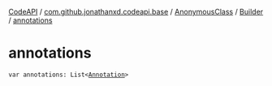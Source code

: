 [CodeAPI](../../../index.md) / [com.github.jonathanxd.codeapi.base](../../index.md) / [AnonymousClass](../index.md) / [Builder](index.md) / [annotations](.)

# annotations

`var annotations: List<`[`Annotation`](../../-annotation/index.md)`>`